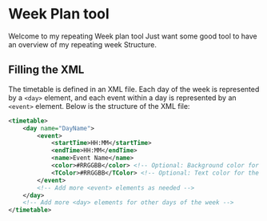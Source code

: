 # Week Plan tool
Welcome to my repeating Week plan tool
Just want some good tool to have an overview of my repeating week Structure.

## Filling the XML
The timetable is defined in an XML file. Each day of the week is represented by a `<day>` element, and each event within a day is represented by an `<event>` element. Below is the structure of the XML file:

```xml
<timetable>
    <day name="DayName">
        <event>
            <startTime>HH:MM</startTime>
            <endTime>HH:MM</endTime>
            <name>Event Name</name>
            <color>#RRGGBB</color> <!-- Optional: Background color for the event -->
            <TColor>#RRGGBB</TColor> <!-- Optional: Text color for the event -->
        </event>
        <!-- Add more <event> elements as needed -->
    </day>
    <!-- Add more <day> elements for other days of the week -->
</timetable>
